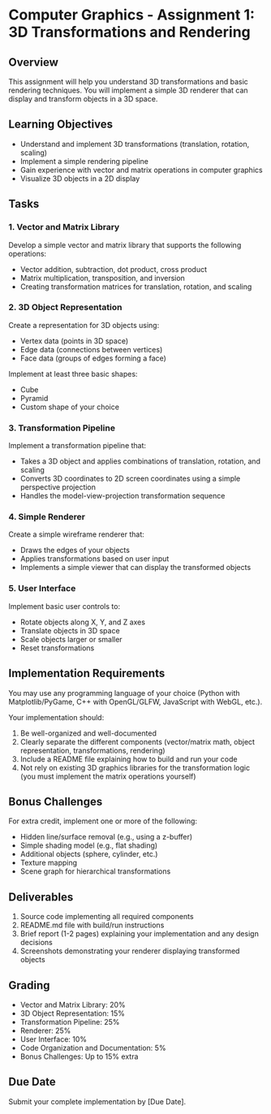 # Computer Graphics - Assignment 1: 3D Transformations and Rendering

## Overview
This assignment will help you understand 3D transformations and basic rendering techniques. You will implement a simple 3D renderer that can display and transform objects in a 3D space.

## Learning Objectives
- Understand and implement 3D transformations (translation, rotation, scaling)
- Implement a simple rendering pipeline
- Gain experience with vector and matrix operations in computer graphics
- Visualize 3D objects in a 2D display

## Tasks

### 1. Vector and Matrix Library
Develop a simple vector and matrix library that supports the following operations:
- Vector addition, subtraction, dot product, cross product
- Matrix multiplication, transposition, and inversion
- Creating transformation matrices for translation, rotation, and scaling

### 2. 3D Object Representation
Create a representation for 3D objects using:
- Vertex data (points in 3D space)
- Edge data (connections between vertices)
- Face data (groups of edges forming a face)

Implement at least three basic shapes:
- Cube
- Pyramid
- Custom shape of your choice

### 3. Transformation Pipeline
Implement a transformation pipeline that:
- Takes a 3D object and applies combinations of translation, rotation, and scaling
- Converts 3D coordinates to 2D screen coordinates using a simple perspective projection
- Handles the model-view-projection transformation sequence

### 4. Simple Renderer
Create a simple wireframe renderer that:
- Draws the edges of your objects
- Applies transformations based on user input
- Implements a simple viewer that can display the transformed objects

### 5. User Interface
Implement basic user controls to:
- Rotate objects along X, Y, and Z axes
- Translate objects in 3D space
- Scale objects larger or smaller
- Reset transformations

## Implementation Requirements
You may use any programming language of your choice (Python with Matplotlib/PyGame, C++ with OpenGL/GLFW, JavaScript with WebGL, etc.).

Your implementation should:
1. Be well-organized and well-documented
2. Clearly separate the different components (vector/matrix math, object representation, transformations, rendering)
3. Include a README file explaining how to build and run your code
4. Not rely on existing 3D graphics libraries for the transformation logic (you must implement the matrix operations yourself)

## Bonus Challenges
For extra credit, implement one or more of the following:
- Hidden line/surface removal (e.g., using a z-buffer)
- Simple shading model (e.g., flat shading)
- Additional objects (sphere, cylinder, etc.)
- Texture mapping
- Scene graph for hierarchical transformations

## Deliverables
1. Source code implementing all required components
2. README.md file with build/run instructions
3. Brief report (1-2 pages) explaining your implementation and any design decisions
4. Screenshots demonstrating your renderer displaying transformed objects

## Grading
- Vector and Matrix Library: 20%
- 3D Object Representation: 15%
- Transformation Pipeline: 25%
- Renderer: 25%
- User Interface: 10%
- Code Organization and Documentation: 5%
- Bonus Challenges: Up to 15% extra

## Due Date
Submit your complete implementation by [Due Date].